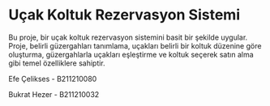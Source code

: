 # Uçak Koltuk Rezervasyon Sistemi

Bu proje, bir uçak koltuk rezervasyon sistemini basit bir şekilde uygular. Proje, belirli güzergahları tanımlama, uçakları belirli bir koltuk düzenine göre oluşturma, güzergahlarla uçakları eşleştirme ve koltuk seçerek satın alma gibi temel özelliklere sahiptir.

Efe Çelikses - B211210080

Bukrat Hezer - B211210032

